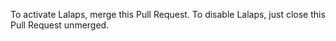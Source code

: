 <!-- Lalaps.description:start -->
To activate Lalaps, merge this Pull Request. To disable Lalaps, just close this Pull Request unmerged.
<!-- Lalaps.description:end -->